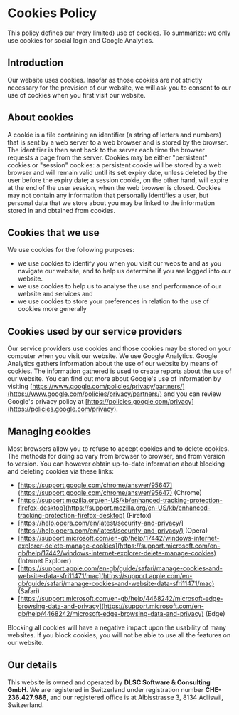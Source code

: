 # Cookies Policy

This policy defines our (very limited) use of cookies. To summarize: we only use cookies for social login and Google Analytics.

## Introduction
Our website uses cookies. Insofar as those cookies are not strictly necessary for the provision of our website, we will ask you to consent to our use of cookies when you first visit our website.

## About cookies
A cookie is a file containing an identifier (a string of letters and numbers) that is sent by a web server to a web browser and is stored by the browser. The identifier is then sent back to the server each time the browser requests a page from the server. Cookies may be either "persistent" cookies or "session" cookies: a persistent cookie will be stored by a web browser and will remain valid until its set expiry date, unless deleted by the user before the expiry date; a session cookie, on the other hand, will expire at the end of the user session, when the web browser is closed. Cookies may not contain any information that personally identifies a user, but personal data that we store about you may be linked to the information stored in and obtained from cookies. 

## Cookies that we use
We use cookies for the following purposes:
-	we use cookies to identify you when you visit our website and as you navigate our website, and to help us determine if you are logged into our website.
-	we use cookies to help us to analyse the use and performance of our website and services and
-	we use cookies to store your preferences in relation to the use of cookies more generally

## Cookies used by our service providers
Our service providers use cookies and those cookies may be stored on your computer when you visit our website. We use Google Analytics. Google Analytics gathers information about the use of our website by means of cookies. The information gathered is used to create reports about the use of our website. You can find out more about Google's use of information by visiting [https://www.google.com/policies/privacy/partners/](https://www.google.com/policies/privacy/partners/) and you can review Google's privacy policy at [https://policies.google.com/privacy](https://policies.google.com/privacy).

## Managing cookies
Most browsers allow you to refuse to accept cookies and to delete cookies. The methods for doing so vary from browser to browser, and from version to version. You can however obtain up-to-date information about blocking and deleting cookies via these links:
-	[https://support.google.com/chrome/answer/95647](https://support.google.com/chrome/answer/95647) (Chrome)
-	[https://support.mozilla.org/en-US/kb/enhanced-tracking-protection-firefox-desktop](https://support.mozilla.org/en-US/kb/enhanced-tracking-protection-firefox-desktop) (Firefox)
-	[https://help.opera.com/en/latest/security-and-privacy/](https://help.opera.com/en/latest/security-and-privacy/) (Opera)
-	[https://support.microsoft.com/en-gb/help/17442/windows-internet-explorer-delete-manage-cookies](https://support.microsoft.com/en-gb/help/17442/windows-internet-explorer-delete-manage-cookies) (Internet Explorer)
-	[https://support.apple.com/en-gb/guide/safari/manage-cookies-and-website-data-sfri11471/mac](https://support.apple.com/en-gb/guide/safari/manage-cookies-and-website-data-sfri11471/mac) (Safari)
-	[https://support.microsoft.com/en-gb/help/4468242/microsoft-edge-browsing-data-and-privacy](https://support.microsoft.com/en-gb/help/4468242/microsoft-edge-browsing-data-and-privacy) (Edge)

Blocking all cookies will have a negative impact upon the usability of many websites. If you block cookies, you will not be able to use all the features on our website.

##	Our details
This website is owned and operated by **DLSC Software & Consulting GmbH**. We are registered in Switzerland under registration number **CHE-236.427.986**, and our registered office is at Albisstrasse 3, 8134 Adliswil, Switzerland.